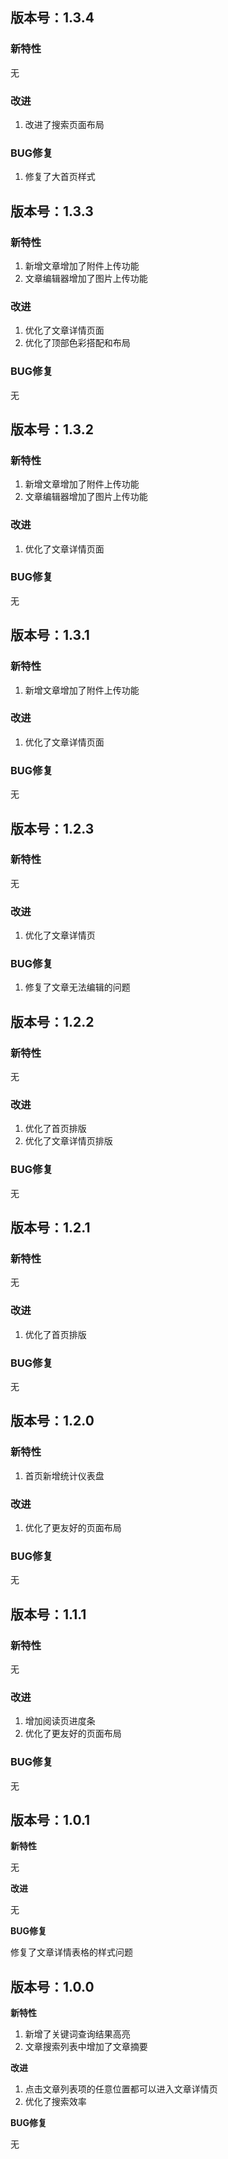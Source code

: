 ## 版本号：1.3.4

### 新特性

无

### 改进

1. 改进了搜索页面布局

### BUG修复

1. 修复了大首页样式

## 版本号：1.3.3

### 新特性

1. 新增文章增加了附件上传功能
2. 文章编辑器增加了图片上传功能

### 改进

1. 优化了文章详情页面
2. 优化了顶部色彩搭配和布局

### BUG修复

无

## 版本号：1.3.2

### 新特性

1. 新增文章增加了附件上传功能
2. 文章编辑器增加了图片上传功能

### 改进

1. 优化了文章详情页面

### BUG修复

无


## 版本号：1.3.1

### 新特性

1. 新增文章增加了附件上传功能

### 改进

1. 优化了文章详情页面

### BUG修复

无


## 版本号：1.2.3

### 新特性

无

### 改进

1. 优化了文章详情页

### BUG修复

1. 修复了文章无法编辑的问题


## 版本号：1.2.2

### 新特性

无

### 改进

1. 优化了首页排版
2. 优化了文章详情页排版

### BUG修复

无


## 版本号：1.2.1

### 新特性

无

### 改进

1. 优化了首页排版

### BUG修复

无


## 版本号：1.2.0

### 新特性

1. 首页新增统计仪表盘

### 改进

1. 优化了更友好的页面布局

### BUG修复

无


## 版本号：1.1.1

### 新特性

无

### 改进

1. 增加阅读页进度条
2. 优化了更友好的页面布局

### BUG修复

无


## 版本号：1.0.1

**新特性**

无

**改进**

无

**BUG修复**

修复了文章详情表格的样式问题


## 版本号：1.0.0

**新特性**

1. 新增了关键词查询结果高亮
2. 文章搜索列表中增加了文章摘要

**改进**

1. 点击文章列表项的任意位置都可以进入文章详情页
2. 优化了搜索效率

**BUG修复**

无
